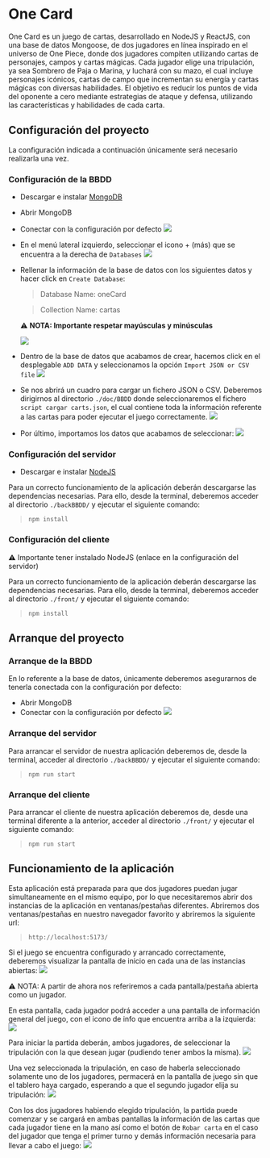 # One Card

One Card es un juego de cartas, desarrollado en NodeJS y ReactJS, con una base de datos Mongoose, de dos jugadores en línea inspirado en el universo de One Piece, donde dos jugadores compiten utilizando cartas de personajes, campos y cartas mágicas. 
Cada jugador elige una tripulación, ya sea Sombrero de Paja o Marina, y luchará con su mazo, el cual incluye personajes icónicos, cartas de campo que incrementan su energía y cartas mágicas con diversas habilidades. 
El objetivo es reducir los puntos de vida del oponente a cero mediante estrategias de ataque y defensa, utilizando las características y habilidades de cada carta. 

## Configuración del proyecto

La configuración indicada a continuación únicamente será necesario realizarla una vez.

### Configuración de la BBDD
- Descargar e instalar [MongoDB](https://fastdl.mongodb.org/windows/mongodb-windows-x86_64-7.0.11-signed.msi)
- Abrir MongoDB
- Conectar con la configuración por defecto
  ![](./doc/readme/mongodb1.PNG)
- En el menú lateral izquierdo, seleccionar el icono + (más) que se encuentra a la derecha de `Databases`
  ![](./doc/readme/mongodb2.PNG)
- Rellenar la información de la base de datos con los siguientes datos y hacer click en `Create Database`:
  > Database Name: oneCard
  
  > Collection Name: cartas

  :warning: **NOTA: Importante respetar mayúsculas y minúsculas**

  ![](./doc/readme/mongodb3.PNG)

- Dentro de la base de datos que acabamos de crear, hacemos click en el desplegable `ADD DATA` y seleccionamos la opción `Import JSON or CSV file`
  ![](./doc/readme/mongodb4.PNG)

- Se nos abrirá un cuadro para cargar un fichero JSON o CSV. Deberemos dirigirnos al directorio `./doc/BBDD` donde seleccionaremos el fichero `script cargar carts.json`, el cual contiene toda la información referente a las cartas para poder ejecutar el juego correctamente.
  ![](./doc/readme/mongodb5.PNG)

- Por último, importamos los datos que acabamos de seleccionar:
  ![](./doc/readme/mongodb6.PNG)

### Configuración del servidor
- Descargar e instalar [NodeJS](https://nodejs.org/dist/v20.13.1/node-v20.13.1-x64.msi)

Para un correcto funcionamiento de la aplicación deberán descargarse las dependencias necesarias.
Para ello, desde la terminal, deberemos acceder al directorio `./backBBDD/` y ejecutar el siguiente comando:
  > `npm install`

### Configuración del cliente
:warning: Importante tener instalado NodeJS (enlace en la configuración del servidor)

Para un correcto funcionamiento de la aplicación deberán descargarse las dependencias necesarias.
Para ello, desde la terminal, deberemos acceder al directorio `./front/` y ejecutar el siguiente comando:
  > `npm install`


## Arranque del proyecto
### Arranque de la BBDD
En lo referente a la base de datos, únicamente deberemos asegurarnos de tenerla conectada con la configuración por defecto:
- Abrir MongoDB
- Conectar con la configuración por defecto
  ![](./doc/readme/mongodb1.PNG)

  
### Arranque del servidor
Para arrancar el servidor de nuestra aplicación deberemos de, desde la terminal, acceder al directorio `./backBBDD/` y ejecutar el siguiente comando:
  > `npm run start`

### Arranque del cliente
Para arrancar el cliente de nuestra aplicación deberemos de, desde una terminal diferente a la anterior, acceder al directorio `./front/` y ejecutar el siguiente comando:
  > `npm run start`


## Funcionamiento de la aplicación
Esta aplicación está preparada para que dos jugadores puedan jugar simultaneamente en el mismo equipo, por lo que necesitaremos abrir dos instancias de la aplicación en ventanas/pestañas diferentes.
Abriremos dos ventanas/pestañas en nuestro navegador favorito y abriremos la siguiente url:
> `http://localhost:5173/`

Si el juego se encuentra configurado y arrancado correctamente, deberemos visualizar la pantalla de inicio en cada una de las instancias abiertas:
  ![](./doc/readme/pantalla-inicio.PNG)

:warning: NOTA: A partir de ahora nos referiremos a cada pantalla/pestaña abierta como un jugador.

En esta pantalla, cada jugador podrá acceder a una pantalla de información general del juego, con el icono de info que encuentra arriba a la izquierda:
  ![](./doc/readme/info.PNG)

Para iniciar la partida deberán, ambos jugadores, de seleccionar la tripulación con la que desean jugar (pudiendo tener ambos la misma).
  ![](./doc/readme/tripulaciones.PNG)

Una vez seleccionada la tripulación, en caso de haberla seleccionado solamente uno de los jugadores, permacerá en la pantalla de juego sin que el tablero haya cargado, esperando a que el segundo jugador elija su tripulación:
  ![](./doc/readme/pantalla-espera.PNG)

Con los dos jugadores habiendo elegido tripulación, la partida puede comenzar y se cargará en ambas pantallas la información de las cartas que cada jugador tiene en la mano así como el botón de `Robar carta` en el caso del jugador que tenga el primer turno y demás información necesaria para llevar a cabo el juego:
  ![](./doc/readme/pantalla-juego.PNG)
